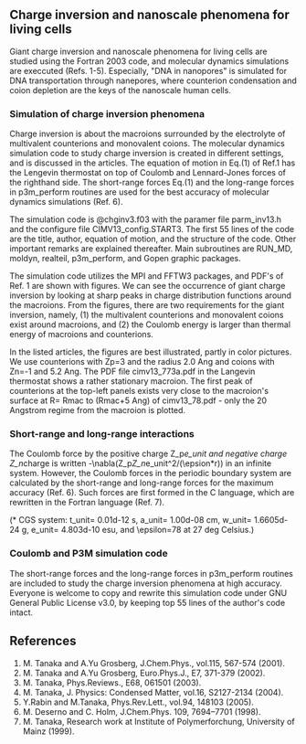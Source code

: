 ## Charge inversion and nanoscale phenomena for living cells ##

Giant charge inversion and nanoscale phenomena for living cells are studied 
using the Fortran 2003 code, and molecular dynamics simulations are execcuted (Refs. 1-5).
Especially, "DNA in nanopores" is simulated for DNA transportation through nanepores, where 
counterion condensation and coion depletion are the keys of the nanoscale human cells.

### Simulation of charge inversion phenomena ###

Charge inversion is about the macroions surrounded by the electrolyte of multivalent counterions 
and monovalent coions.
The molecular dynamics simulation code to study charge inversion is created in different settings, 
and is discussed in the articles.
The equation of motion in Eq.(1) of Ref.1 has the Lengevin thermostat on top of 
Coulomb and Lennard-Jones forces of the righthand side.
The short-range forces Eq.(1) and the long-range forces in p3m_perform routines are used 
for the best accuracy of molecular dynamics simulations (Ref. 6).

The simulation code is @chginv3.f03 with the paramer file parm_inv13.h and 
the configure file CIMV13_config.START3.
The first 55 lines of the code are the title, author, equation of motion, and 
the structure of the code. Other important remarks are explained thereafter.
Main subroutines are RUN_MD, moldyn, realteil, p3m_perform, and Gopen graphic packages.

The simulation code utilizes the MPI and FFTW3 packages, and PDF's of Ref. 1 are shown 
with figures. We can see the occurrence of giant charge inversion by looking at 
sharp peaks in charge distribution functions around the macroions. 
From the figures, there are two requirements for the giant inversion, namely,
(1) the multivalent counterions and monovalent coions exist around macroions, and 
(2) the Coulomb energy is larger than thermal energy of macroions and counterions.

In the listed articles, the figures are best illustrated, partly 
in color pictures. We use counterions with Zp=3 and the radius 2.0 Ang and coions 
with Zn=-1 and 5.2 Ang. The PDF file cimv13_773a.pdf in the Langevin thermostat 
shows a rather stationary macroion. The first peak of counterions at the top-left 
panels exists very close to the macroion's surface at R= Rmac to (Rmac+5 Ang) of 
cimv13_78.pdf - only the 20 Angstrom regime from the macroion is plotted. 

### Short-range and long-range interactions ###

The Coulomb force by the positive charge Z_p*e_unit and negative charge Z_n*charge
is written -\nabla(Z_p*Z_n*e_unit^2/(\epsion*r)) in an infinite system.
However, the Coulomb forces in the periodic boundary system are calculated by 
the short-range and long-range forces for the maximum accuracy (Ref. 6).
Such forces are first formed in the C language, which are rewritten in the 
Fortran language (Ref. 7).

(* CGS system: t_unit= 0.01d-12 s, a_unit= 1.00d-08 cm, w_unit= 1.6605d-24 g, 
e_unit= 4.803d-10 esu, and \epsilon=78 at 27 deg Celsius.)

### Coulomb and P3M simulation code ###

The short-range forces and the long-range forces in p3m_perform routines are included 
to study the charge inversion phenomena at high accuracy.
Everyone is welcome to copy and rewrite this simulation code under 
GNU General Public License v3.0, by keeping top 55 lines of the
author's code intact. 

## References ##
1. M. Tanaka and A.Yu Grosberg, J.Chem.Phys., vol.115, 567-574 (2001).
2. M. Tanaka and A.Yu Grosberg, Euro.Phys.J., E7, 371-379 (2002).
3. M. Tanaka, Phys.Reviews., E68, 061501 (2003).
4. M. Tanaka, J. Physics: Condensed Matter, vol.16, S2127-2134 (2004).
5. Y.Rabin and M.Tanaka, Phys.Rev.Lett., vol.94, 148103 (2005).
6. M. Deserno and C. Holm, J.Chem.Phys. 109, 7694–7701 (1998).
7. M. Tanaka, Research work at Institute of Polymerforchung, University of Mainz (1999).

